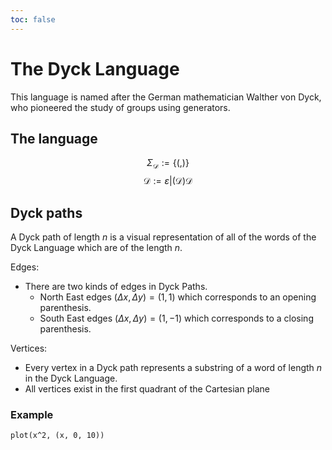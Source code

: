 ```yaml
---
toc: false
---
```

# The Dyck Language

This language is named after the German mathematician Walther von Dyck, who pioneered the study of groups
using generators.

## The language

$$\Sigma_{\mathcal{D}} := \left\{\left(, \right)\right\}$$
$$\mathcal{D} := \varepsilon | (\mathcal{D})\mathcal{D}$$

## Dyck paths

A Dyck path of length $n$ is a visual representation of all of the words of the Dyck Language which are of the length $n$.

Edges:
- There are two kinds of edges in Dyck Paths.
  - North East edges $(\Delta x, \Delta y) = (1, 1)$ which corresponds to an opening parenthesis.
  - South East edges $(\Delta x, \Delta y) = (1, -1)$ which corresponds to a closing parenthesis.

Vertices:
- Every vertex in a Dyck path represents a substring of a word of length $n$ in the Dyck Language.
- All vertices exist in the first quadrant of the Cartesian plane

### Example
```{.sageplot}
plot(x^2, (x, 0, 10))
```
